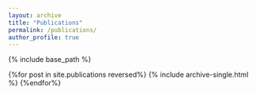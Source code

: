 ```yaml
---
layout: archive
title: "Publications"
permalink: /publications/
author_profile: true
---
```





{% include base_path %}

{%for post in site.publications reversed%}
  {% include archive-single.html %}
{%endfor%}


